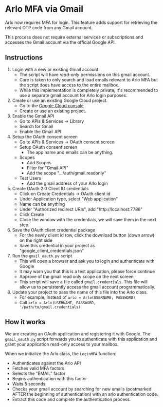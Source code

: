 # Arlo MFA via Gmail

Arlo now requires MFA for login. This feature adds support for retrieving the relevant OTP code from any Gmail account.

This process does not require external services or subscriptions and accesses the Gmail account via the official Google API.

## Instructions

1. Login with a new or existing Gmail account.
   * The script will have *read-only* permissions on this gmail account.
   * Care is taken to only search and load emails relevant to Arlo MFA but the script does have access to the entire mailbox.
   * While this implementation is completely private, it's recommended to use a separate gmail account for Arlo login purposes.
1. Create or use an existing Google Cloud project.
   * Go to the [Google Cloud console](https://console.cloud.google.com)
   * Create or use an existing project.
1. Enable the Gmail API
   * Go to APIs & Services -> Library
   * Search for Gmail
   * Enable the Gmail API
1. Setup the OAuth consent screen
   * Go to APIs & Services -> OAuth consent screen
   * Setup OAuth consent screen
     * The app name and emails can be anything.
   * Scopes
     * Add Scopes
     * Filter for "Gmail API"
     * Add the scope ".../auth/gmail.readonly"
   * Test Users
     * Add the gmail address of your Arlo login
1. Create OAuth 2.0 Client ID credentials
   * Click on Create Credentials -> OAuth client id
   * Under Application type, select "Web application"
   * Name can be anything
   * Under "Authorized redirect URIs", add "http://localhost:7788"
   * Click Create
   * Close the window with the credentials, we will save them in the next step.
1. Save the OAuth client credential package
   * For the newly client id row, click the download button (down arrow) on the right side
   * Save this credential in your project as "google_client_credentials.json"
1. Run the `gmail_oauth.py` script
   * This will open a browser and ask you to login and authenticate with Google
   * It may warn you that this is a test application, please force continue
   * Approve of the gmail read only scope on the next screen
   * This script will save a file called `gmail.credentials`. This file will allow us to persistently access the gmail account programmatically.
1. Update your project to pass the name of this file into the Arlo class.
   * For example, instead of `arlo = Arlo(USERNAME, PASSWORD)`
   * Call `arlo = Arlo(USERNAME, PASSWORD, '/path/to/gmail.credentials)`

## How it works

We are creating an OAuth application and registering it with Google. The `gmail_oauth.py` script forwards you to authenticate with this application and grant your application read-only access to your mailbox.

When we initialize the Arlo class, the `LoginMFA` function:
  * Authenticates against the Arlo API
  * Fetches valid MFA factors
  * Selects the "EMAIL" factor
  * Begins authentication with this factor
  * Waits 5 seconds
  * Checks your gmail account by searching for new emails (postmarked AFTER the beginning of authentication) with an arlo authentication code.
  * Extract this code and complete the authentication process.